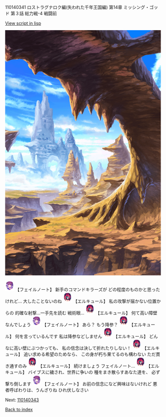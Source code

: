 110140341 ロストラグナロク編(失われた千年王国編) 第14章 ミッシング・ゴッド 第３話 総力戦-4 戦闘前

[View script in lisp](../scripts/110140341.txt)

![wild.png](../images/backgrounds/wild.png)

<img src="../images/units/3401911.png" alt="3401911.png" height="34"/>
【フェイルノート】
新手のコマンドキラーズが
どの程度のものかと思ったけれど…
大したことないのね

<img src="../images/units/3202519.png" alt="3202519.png" height="34"/>
【エルキュール】
私の攻撃が届かない位置からの
的確な射撃…一手先を読む
戦術眼…

<img src="../images/units/3202519.png" alt="3202519.png" height="34"/>
【エルキュール】
何て高い障壁なんでしょう

<img src="../images/units/3401911.png" alt="3401911.png" height="34"/>
【フェイルノート】
あら？
もう降参？

<img src="../images/units/3202519.png" alt="3202519.png" height="34"/>
【エルキュール】
何を言っているんです
私は降参などしません

<img src="../images/units/3202519.png" alt="3202519.png" height="34"/>
【エルキュール】
どんなに高い壁にぶつかっても、
私の信念は決して折れたりしない！

<img src="../images/units/3202519.png" alt="3202519.png" height="34"/>
【エルキュール】
追い求める希望のためなら、
この身が朽ち果てるのも構わない
ただ貫き通すのみ

<img src="../images/units/3202519.png" alt="3202519.png" height="34"/>
【エルキュール】
続けましょう
フェイルノート…

<img src="../images/units/3202519.png" alt="3202519.png" height="34"/>
【エルキュール】
バイブスに穢され、世界に争いの
種をまき散らすあなた達を、
必ず撃ち倒します

<img src="../images/units/3401911.png" alt="3401911.png" height="34"/>
【フェイルノート】
お前の信念になど興味はないけれど
悪者呼ばわりは、うんざりね
ひれ伏しなさい

Next: [110140343](110140343.md)

[Back to index](index.md)
